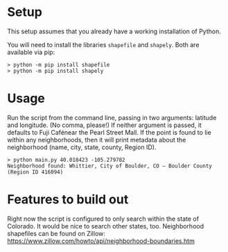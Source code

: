 # Setup

This setup assumes that you already have a working installation of Python.

You will need to install the libraries `shapefile` and `shapely`. Both are available via pip:

```
> python -m pip install shapefile
> python -m pip install shapely
```

# Usage

Run the script from the command line, passing in two arguments: latitude and longitude. (No comma, please!)
If neither argument is passed, it defaults to Fuji Cafénear the Pearl Street Mall.
If the point is found to lie within any neighborhoods, then it will print metadata about the neighborhood (name, city, state, county, Region ID).

```
> python main.py 40.018423 -105.279782
Neighborhood found: Whittier, City of Boulder, CO — Boulder County (Region ID 416094)
```

# Features to build out
Right now the script is configured to only search within the state of Colorado. It would be nice to search other states, too.
Neighborhood shapefiles can be found on Zillow: https://www.zillow.com/howto/api/neighborhood-boundaries.htm
